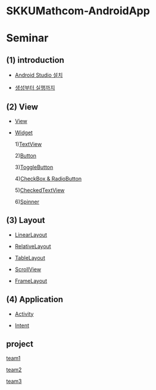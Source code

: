 # SKKUMathcom-AndroidApp

# Seminar

## (1) introduction 
  * [Android Studio 설치](https://github.com/SKKUMathcom/2017Seminar/blob/master/Seminar/Introduce/Android_AndroidStudio.md)

  * [생성부터 실행까지](https://github.com/SKKUMathcom/2017Seminar/blob/master/Seminar/Introduce/FromCreatet_ToRun.md)

## (2) View

  * [View](https://github.com/SKKUMathcom/2017-Android-/blob/master/Seminar/View-Layout/View.md) 

  * [Widget](https://github.com/SKKUMathcom/2017-Android-/blob/master/Seminar/View-Layout/Widget.md)
   
      1)[TextView](https://github.com/SKKUMathcom/2017-Android-/blob/master/Seminar/View-Layout/Widget.md#textview)
      
      2)[Button](https://github.com/SKKUMathcom/2017-Android-/blob/master/Seminar/View-Layout/Widget.md#button)
      
      3)[ToggleButton](https://github.com/SKKUMathcom/2017-Android-/blob/master/Seminar/View-Layout/Widget.md#togglebutton)
      
      4)[CheckBox & RadioButton](https://github.com/SKKUMathcom/2017-Android-/blob/master/Seminar/View-Layout/Widget.md#checkboxradiobutton)
      
      5)[CheckedTextView](https://github.com/SKKUMathcom/2017-Android-/blob/master/Seminar/View-Layout/Widget.md#checkedtextview)
      
      6)[Spinner](https://github.com/SKKUMathcom/2017-Android-/blob/master/Seminar/View-Layout/Widget.md#spinner-combobox)
  
## (3) Layout 

  * [LinearLayout](https://github.com/SKKUMathcom/2017-Android-/blob/master/Seminar/View-Layout/LinearLayout.md)

  * [RelativeLayout](https://github.com/SKKUMathcom/2017-Android-/blob/master/Seminar/View-Layout/RelativeLayout.md) 
  
  * [TableLayout](https://github.com/SKKUMathcom/2017-Android-/blob/master/Seminar/View-Layout/TableLayout.md)

  * [ScrollView](https://github.com/SKKUMathcom/2017-Android-/blob/master/Seminar/View-Layout/ScrollView.md)
  
  * [FrameLayout](https://github.com/SKKUMathcom/2017-Android-/blob/master/Seminar/View-Layout/FrameLayout.md)
  
## (4) Application
  
  * [Activity](https://github.com/SKKUMathcom/2017-Android-/blob/master/Seminar/Application_Config/Activity.md)

  * [Intent](https://github.com/SKKUMathcom/2017-Android-/blob/master/Seminar/Application_Config/Intent.md)

## project

[team1]()

[team2]()

[team3]()
